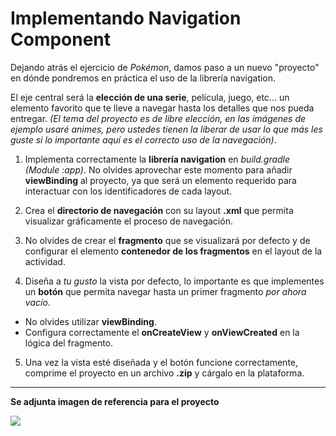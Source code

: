 # Implementando Navigation Component

Dejando atrás el ejercicio de _Pokémon_, damos paso a un nuevo "proyecto" en dónde pondremos en práctica el uso de la librería navigation.

El eje central será la __elección de una serie__, película, juego, etc... un elemento favorito que te lleve a navegar hasta los detalles que nos pueda entregar. _(El tema del proyecto es de libre elección, en las imágenes de ejemplo usaré animes, pero ustedes tienen la liberar de usar lo que más les guste si lo importante aquí es el correcto uso de la navegación)_.

1. Implementa correctamente la __librería navigation__ en _build.gradle (Module :app)_. No olvides aprovechar este momento para añadir __viewBinding__ al proyecto, ya que será un elemento requerido para interactuar con los identificadores de cada layout.

2. Crea el __directorio de navegación__ con su layout __.xml__ que permita visualizar gráficamente el proceso de navegación.

3. No olvides de crear el __fragmento__ que se visualizará por defecto y de configurar el elemento __contenedor de los fragmentos__ en el layout de la actividad.

4. Diseña a _tu gusto_ la vista por defecto, lo importante es que implementes un __botón__ que permita navegar hasta un primer fragmento _por ahora vacío_.
- No olvides utilizar __viewBinding__.
- Configura correctamente el __onCreateView__ y __onViewCreated__ en la lógica del fragmento.

5. Una vez la vista esté diseñada y el botón funcione correctamente, comprime el proyecto en un archivo __.zip__ y cárgalo en la plataforma.

----------
__Se adjunta imagen de referencia para el proyecto__

![](https://i.imgur.com/8U1DrIg.png)
